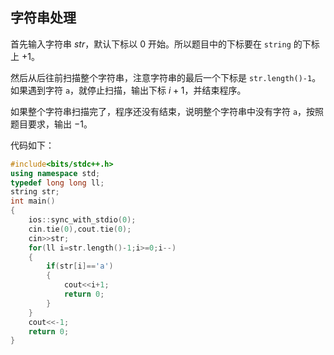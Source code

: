 ## 字符串处理

首先输入字符串 $str$，默认下标以 $0$ 开始。所以题目中的下标要在 `string` 的下标上 $+1$。

然后从后往前扫描整个字符串，注意字符串的最后一个下标是 `str.length()-1`。如果遇到字符 $\texttt{a}$，就停止扫描，输出下标 $i+1$，并结束程序。

如果整个字符串扫描完了，程序还没有结束，说明整个字符串中没有字符 $\texttt{a}$，按照题目要求，输出 $-1$。

代码如下：
```cpp
#include<bits/stdc++.h>
using namespace std;
typedef long long ll;
string str;
int main()
{
	ios::sync_with_stdio(0);
	cin.tie(0),cout.tie(0);
	cin>>str;
	for(ll i=str.length()-1;i>=0;i--)
	{
		if(str[i]=='a')
		{
			cout<<i+1;
			return 0;
		}
	}
	cout<<-1;
	return 0;
}